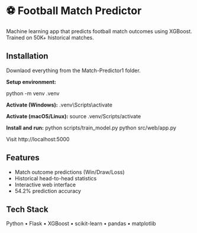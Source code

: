 # ⚽ Football Match Predictor

Machine learning app that predicts football match outcomes using XGBoost. Trained on 50K+ historical matches.

## Installation
Downlaod everything from the Match-Predictor1 folder.


**Setup environment:**

python -m venv .venv

**Activate (Windows):**
.venv\Scripts\activate

**Activate (macOS/Linux):**
source .venv/Scripts/activate

**Install and run:**
python scripts/train_model.py
python src/web/app.py


Visit http://localhost:5000

## Features

- Match outcome predictions (Win/Draw/Loss)
- Historical head-to-head statistics
- Interactive web interface
- 54.2% prediction accuracy

## Tech Stack

Python • Flask • XGBoost • scikit-learn • pandas • matplotlib
